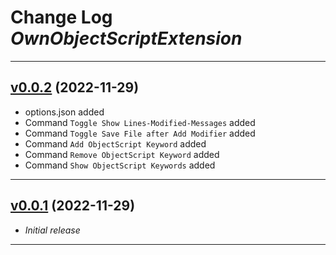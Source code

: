 # Change Log *OwnObjectScriptExtension*

---

## [v0.0.2](https://github.com/phil1436/ownobjectscriptextension/tree/0.0.2) (2022-11-29)

- options.json added
- Command `Toggle Show Lines-Modified-Messages` added
- Command `Toggle Save File after Add Modifier` added
- Command `Add ObjectScript Keyword` added
- Command `Remove ObjectScript Keyword` added
- Command `Show ObjectScript Keywords` added

---

## [v0.0.1](https://github.com/phil1436/ownobjectscriptextension/tree/0.0.1) (2022-11-29)

- *Initial release*

---
